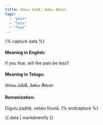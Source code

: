 ```yaml
---
title: దిగులు పడితే, వెతలు తీరునా.
tags:
  - "pain"
  - "less"
  - "fear"
---
```


{% capture data %}
#### Meaning in English:
If you fear, will the pain be less?

#### Meaning in Telugu:
దిగులు పడితే, వెతలు తీరునా.

#### Romanization:
Digulu paḍitē, vetalu tīrunā.
{% endcapture %}

{{ data | markdownify }}

